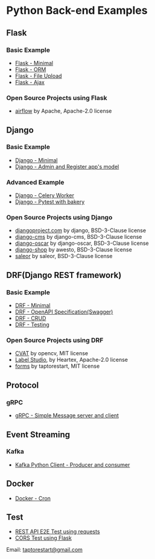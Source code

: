 # Python Back-end Examples

## Flask
### Basic Example
- [Flask - Minimal](https://github.com/taptorestart/python-backend-examples/tree/main/flask/flask_minimal)
- [Flask - ORM](https://github.com/taptorestart/python-backend-examples/tree/main/flask/flask_orm)
- [Flask - File Upload](https://github.com/taptorestart/python-backend-examples/tree/main/flask/flask_file_upload)
- [Flask - Ajax](https://github.com/taptorestart/python-backend-examples/tree/main/flask/flask_ajax)

### Open Source Projects using Flask
- [airflow](https://github.com/apache/airflow) by Apache, Apache-2.0 license


## Django
### Basic Example
- [Django - Minimal](https://github.com/taptorestart/python-backend-examples/tree/main/django/django_minimal)
- [Django - Admin and Register app's model](https://github.com/taptorestart/python-backend-examples/tree/main/django/django_admin_register_app)

### Advanced Example
- [Django - Celery Worker](https://github.com/taptorestart/python-backend-examples/tree/main/django/django_celery_worker)
- [Django - Pytest with bakery](https://github.com/taptorestart/python-backend-examples/tree/main/django/django_pytest_with_bakery)

### Open Source Projects using Django
- [djangoproject.com](https://github.com/django/djangoproject.com) by django, BSD-3-Clause license
- [django-cms](https://github.com/django-cms/django-cms) by django-cms, BSD-3-Clause license
- [django-oscar](https://github.com/django-oscar/django-oscar) by django-oscar, BSD-3-Clause license
- [django-shop](https://github.com/awesto/django-shop) by awesto, BSD-3-Clause license
- [saleor](https://github.com/saleor/saleor) by saleor, BSD-3-Clause license


## DRF(Django REST framework)
### Basic Example
- [DRF - Minimal](https://github.com/taptorestart/python-backend-examples/tree/main/drf/drf_minimal)
- [DRF - OpenAPI Specification(Swagger)](https://github.com/taptorestart/python-backend-examples/tree/main/drf/drf_swagger)
- [DRF - CRUD](https://github.com/taptorestart/python-backend-examples/tree/main/drf/drf_crud)
- [DRF - Testing](https://github.com/taptorestart/python-backend-examples/tree/main/drf/drf_testing)

### Open Source Projects using DRF
- [CVAT](https://github.com/opencv/cvat) by opencv, MIT license
- [Label Studio](https://github.com/heartexlabs/label-studio), by Heartex, Apache-2.0 license
- [forms](https://github.com/taptorestart/forms) by taptorestart, MIT license


## Protocol
### gRPC
- [gRPC - Simple Message server and client](https://github.com/taptorestart/python-backend-examples/tree/main/protocol/grpc_simple_message)


## Event Streaming
### Kafka
- [Kafka Python Client - Producer and consumer](https://github.com/taptorestart/python-backend-examples/tree/main/event_streaming/kafka_python)


## Docker
- [Docker - Cron](https://github.com/taptorestart/python-backend-examples/tree/main/docker/docker_cron)


## Test
- [REST API E2E Test using requests](https://github.com/taptorestart/python-backend-examples/tree/main/test/rest_api)
- [CORS Test using Flask](https://github.com/taptorestart/python-backend-examples/tree/main/test/cors)


Email: taptorestart@gmail.com
